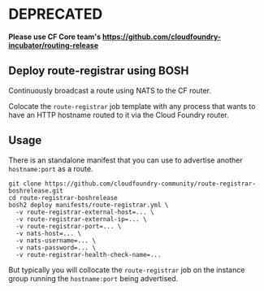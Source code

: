 # DEPRECATED

**Please use CF Core team's https://github.com/cloudfoundry-incubator/routing-release**


## Deploy route-registrar using BOSH

Continuously broadcast a route using NATS to the CF router.

Colocate the `route-registrar` job template with any process that wants to have an HTTP hostname routed to it via the Cloud Foundry router.

Usage
-----

There is an standalone manifest that you can use to advertise another `hostname:port` as a route.

```
git clone https://github.com/cloudfoundry-community/route-registrar-boshrelease.git
cd route-registrar-boshrelease
bosh2 deploy manifests/route-registrar.yml \
  -v route-registrar-external-host=... \
  -v route-registrar-external-ip=... \
  -v route-registrar-port=... \
  -v nats-host=... \
  -v nats-username=... \
  -v nats-password=... \
  -v route-registrar-health-check-name=...
```

But typically you will collocate the `route-registrar` job on the instance group running the `hostname:port` being advertised.
